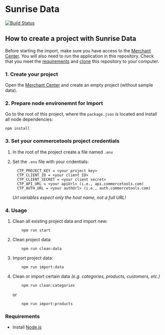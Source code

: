 # Sunrise Data

[![Build Status](https://travis-ci.org/commercetools/commercetools-sunrise-data.svg?branch=master)](https://travis-ci.org/commercetools/commercetools-sunrise-data)

## How to create a project with Sunrise Data

Before starting the import, make sure you have access to the [Merchant Center](https://mc.commercetools.com). You will also need to run the application in this repository. Check that you meet the [requirements](#requirements) and [clone](https://help.github.com/articles/cloning-a-repository/) this repository to your computer.

### 1. Create your project

Open the [Merchant Center](https://mc.commercetools.com) and create an empty project (without sample data).

### 2. Prepare node environemnt for Import

Go to the root of this project, where the `package.json` is located and install all node dependencies:

```
npm install
```
      
### 3. Set your commercetools project credentials

1. In the root of the project create a file named `.env`
2. Set the `.env` file with your cridentials:

    ```shell
      CTP_PROJECT_KEY = <your project key>
      CTP_CLIENT_ID = <your client ID>
      CTP_CLIENT_SECRET = <your client secret>
      CTP_API_URL = <your apiUrl> (i.e., api.commercetools.com)
      CTP_AUTH_URL = <your authUrl> (i.e., auth.commercetools.com)
    ```
    *Url variables expect only the host name, not a full URL!*

### 4. Usage

1. Clean all existing project data and import new:

    ```
        npm run start
    ```

2. Clean project data:

    ```
        npm run clean:data
    ```
    
3. Import project data:

    ```
        npm run import:data
    ```
    
4. Clean or import certain data *(e.g. categories, products, customers, etc.)* 

    ```
        npm run clean:categories
    ```
    
    or
    
    ```
        npm run import:products
    ```

### Requirements

- Install [Node.js](https://nodejs.org/en/download/)

